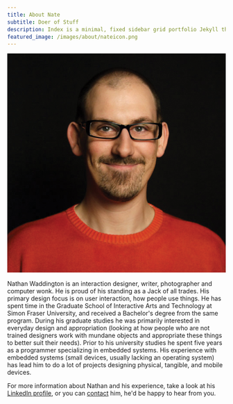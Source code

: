 ```yaml
---
title: About Nate
subtitle: Doer of Stuff
description: Index is a minimal, fixed sidebar grid portfolio Jekyll theme.
featured_image: /images/about/nateicon.png
---
```


![](/images/about/nateicon.png)

Nathan Waddington is an interaction designer, writer, photographer and computer wonk. He is proud of his standing as a Jack of all trades. His primary design focus is on user interaction, how people use things. He has spent time in the Graduate School of Interactive Arts and Technology at Simon Fraser University, and received a Bachelor's degree from the same program. During his graduate studies he was primarily interested in everyday design and appropriation (looking at how people who are not trained designers work with mundane objects and appropriate these things to better suit their needs). Prior to his university studies he spent five years as a programmer specializing in embedded systems. His experience with embedded systems (small devices, usually lacking an operating system) has lead him to do a lot of projects designing physical, tangible, and mobile devices.

For more information about Nathan and his experience, take a look at his [LinkedIn profile](https://www.linkedin.com/in/nate-double-u/), or you can [contact](/contact/) him, he'd be happy to hear from you.